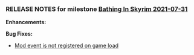 ### RELEASE NOTES for milestone [Bathing In Skyrim 2021-07-31](https://github.com/SkyrimLL/SkLLpatches/milestone/13?closed=1) 
**Enhancements:** 

**Bug Fixes:** 
- [Mod event is not registered on game load](https://github.com/SkyrimLL/SkLLpatches/issues/23)

